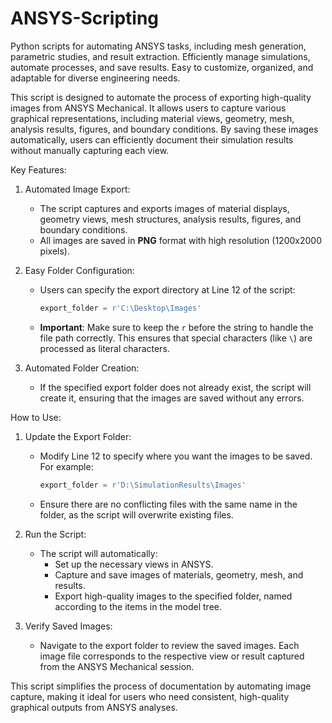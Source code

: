 # ANSYS-Scripting
Python scripts for automating ANSYS tasks, including mesh generation, parametric studies, and result extraction. Efficiently manage simulations, automate processes, and save results. Easy to customize, organized, and adaptable for diverse engineering needs.

This script is designed to automate the process of exporting high-quality images from ANSYS Mechanical. It allows users to capture various graphical representations, including material views, geometry, mesh, analysis results, figures, and boundary conditions. By saving these images automatically, users can efficiently document their simulation results without manually capturing each view.

 Key Features:
1. Automated Image Export:
   - The script captures and exports images of material displays, geometry views, mesh structures, analysis results, figures, and boundary conditions.
   - All images are saved in **PNG** format with high resolution (1200x2000 pixels).

2. Easy Folder Configuration:
   - Users can specify the export directory at Line 12 of the script:
     ```python
     export_folder = r'C:\Desktop\Images'
     ```
   - **Important**: Make sure to keep the `r` before the string to handle the file path correctly. This ensures that special characters (like `\`) are processed as literal characters.

3. Automated Folder Creation:
   - If the specified export folder does not already exist, the script will create it, ensuring that the images are saved without any errors.

 How to Use:
1. Update the Export Folder:
   - Modify Line 12 to specify where you want the images to be saved. For example:
     ```python
     export_folder = r'D:\SimulationResults\Images'
     ```
   - Ensure there are no conflicting files with the same name in the folder, as the script will overwrite existing files.

2. Run the Script:
   - The script will automatically:
     - Set up the necessary views in ANSYS.
     - Capture and save images of materials, geometry, mesh, and results.
     - Export high-quality images to the specified folder, named according to the items in the model tree.

3. Verify Saved Images:
   - Navigate to the export folder to review the saved images. Each image file corresponds to the respective view or result captured from the ANSYS Mechanical session.

This script simplifies the process of documentation by automating image capture, making it ideal for users who need consistent, high-quality graphical outputs from ANSYS analyses.
